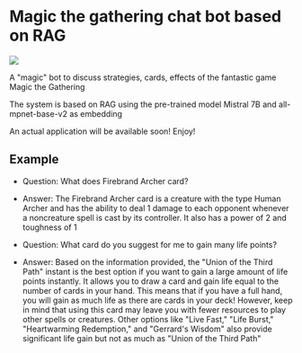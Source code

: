 # Magic the gathering chat bot based on RAG

![](https://logos-world.net/wp-content/uploads/2023/05/Magic-The-Gathering-Logo.png)

A "magic" bot to discuss strategies, cards, effects of the fantastic game Magic the Gathering

The system is based on RAG using the pre-trained model Mistral 7B and all-mpnet-base-v2 as embedding

An actual application will be available soon! Enjoy!

## Example
- Question: What does Firebrand Archer card?
- Answer: The Firebrand Archer card is a creature with the type Human Archer and has the ability to deal 1 damage to each opponent whenever a noncreature spell is cast by its controller. It also has a power of 2 and toughness of 1

- Question: What card do you suggest for me to gain many life points?
- Answer: Based on the information provided, the "Union of the Third Path" instant is the best option if you want to gain a large amount of life points instantly. It allows you to draw a card and gain life equal to the number of cards in your hand. This means that if you have a full hand, you will gain as much life as there are cards in your deck! However, keep in mind that using this card may leave you with fewer resources to play other spells or creatures. Other options like "Live Fast," "Life Burst," "Heartwarming Redemption," and "Gerrard's Wisdom" also provide significant life gain but not as much as "Union of the Third Path"
